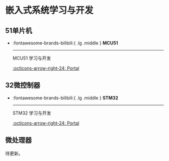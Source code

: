 # 嵌入式系统学习与开发

## 51单片机

<div class="grid cards" markdown>

-   :fontawesome-brands-bilibili:{ .lg .middle } __MCU51__

    ---

    MCU51 学习与开发


    [:octicons-arrow-right-24: <a href="https://www.bilibili.com/video/BV1Mb411e7re/?spm_id_from=333.999.0.0&vd_source=5a427660f0337fedc22d4803661d493f" target="_blank"> Portal </a>](#)

</div>

## 32微控制器

<div class="grid cards" markdown>

-   :fontawesome-brands-bilibili:{ .lg .middle } __STM32__

    ---

    STM32 学习与开发

    [:octicons-arrow-right-24: <a href="https://www.bilibili.com/video/BV1th411z7sn/?vd_source=046ed822b46156bd81d70daff97912c5" target="_blank"> Portal </a>](#)

</div>


## 微处理器 

待更新。